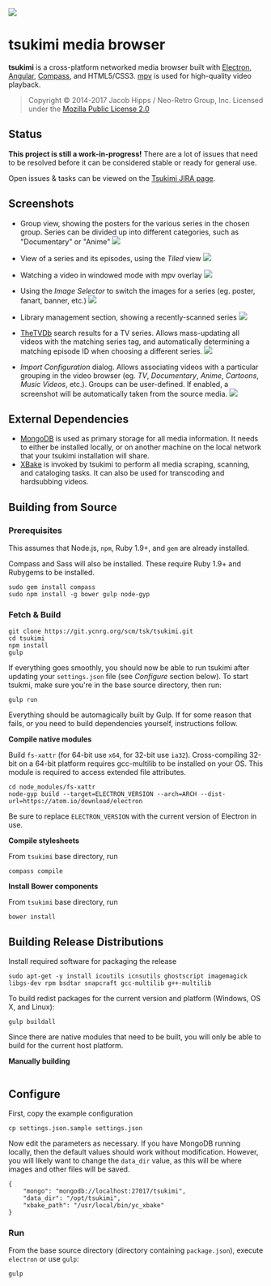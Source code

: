 
![](https://ycnrg.org/img/tsukimi_logo_v2_96.png)
# tsukimi media browser

__tsukimi__ is a cross-platform networked media browser built with [Electron](https://electron.atom.io/), [Angular](https://angularjs.org/), [Compass](http://compass-style.org/), and HTML5/CSS3. [mpv](https://mpv.io/) is used for high-quality video playback.

> Copyright © 2014-2017 Jacob Hipps / Neo-Retro Group, Inc.
> Licensed under the [Mozilla Public License 2.0](https://www.mozilla.org/en-US/MPL/2.0/)


## Status

__This project is still a work-in-progress!__ There are a lot of issues that need to be resolved before it can be considered stable or ready for general use.

Open issues & tasks can be viewed on the [Tsukimi JIRA page](https://jira.ycnrg.org/projects/TSK).

## Screenshots

- Group view, showing the posters for the various series in the chosen group. Series can be divided up into different categories, such as "Documentary" or "Anime"
![](https://ss.ycnrg.org/jotunn_20170925_033640.png)

- View of a series and its episodes, using the _Tiled_ view
![](https://ss.ycnrg.org/jotunn_20170925_033201.png)

- Watching a video in windowed mode with mpv overlay
![](https://ss.ycnrg.org/jotunn_20170925_035341.png)

- Using the _Image Selector_ to switch the images for a series (eg. poster, fanart, banner, etc.)
![](https://ss.ycnrg.org/jotunn_20170925_033409.png)

- Library management section, showing a recently-scanned series
![](https://ss.ycnrg.org/jotunn_20170218_204607.png)

- [TheTVDb](http://thetvdb.com/) search results for a TV series. Allows mass-updating all videos with the matching series tag, and automatically determining a matching episode ID when choosing a different series.
![](https://ss.ycnrg.org/jotunn_20170218_205715.png)

- _Import Configuration_ dialog. Allows associating videos with a particular grouping in the video browser (eg. _TV_, _Documentary_, _Anime_, _Cartoons_, _Music Videos_, etc.). Groups can be user-defined. If enabled, a screenshot will be automatically taken from the source media.
![](https://ss.ycnrg.org/jotunn_20170218_210051.png)


## External Dependencies

- [MongoDB](https://docs.mongodb.org/manual/installation/) is used as primary storage for all media information. It needs to either be installed locally, or on another machine on the local network that your tsukimi installation will share.
- [XBake](https://bitbucket.org/yellowcrescent/yc_xbake) is invoked by tsukimi to perform all media scraping, scanning, and cataloging tasks. It can also be used for transcoding and hardsubbing videos.

## Building from Source

### Prerequisites

This assumes that Node.js, `npm`, Ruby 1.9+, and `gem` are already installed.

Compass and Sass will also be installed. These require Ruby 1.9+ and Rubygems to be installed.

```
sudo gem install compass
sudo npm install -g bower gulp node-gyp
```

### Fetch & Build

```
git clone https://git.ycnrg.org/scm/tsk/tsukimi.git
cd tsukimi
npm install
gulp
```

If everything goes smoothly, you should now be able to run tsukimi after updating your `settings.json` file
(see _Configure_ section below). To start tsukmi, make sure you're in the base source directory, then run:

```
gulp run
```

Everything should be automagically built by Gulp. If for some reason that fails, or you
need to build dependencies yourself, instructions follow.

__Compile native modules__

Build `fs-xattr` (for 64-bit use `x64`, for 32-bit use `ia32`). Cross-compiling 32-bit on a 64-bit platform
requires gcc-multilib to be installed on your OS. This module is required to access extended file attributes.

```
cd node_modules/fs-xattr
node-gyp build --target=ELECTRON_VERSION --arch=ARCH --dist-url=https://atom.io/download/electron
```

Be sure to replace `ELECTRON_VERSION` with the current version of Electron in use.

__Compile stylesheets__

From `tsukimi` base directory, run

```
compass compile
```

__Install Bower components__

From `tsukimi` base directory, run

```
bower install
```

## Building Release Distributions

Install required software for packaging the release
```
sudo apt-get -y install icoutils icnsutils ghostscript imagemagick libgs-dev rpm bsdtar snapcraft gcc-multilib g++-multilib
```

To build redist packages for the current version and platform (Windows, OS X, and Linux):
```
gulp buildall
```

Since there are native modules that need to be built, you will only be able to build for the current host platform.

__Manually building__
```

```

## Configure

First, copy the example configuration

```
cp settings.json.sample settings.json
```

Now edit the parameters as necessary. If you have MongoDB running locally, then the default
values should work without modification. However, you will likely want to change the
`data_dir` value, as this will be where images and other files will be saved.

```
{
    "mongo": "mongodb://localhost:27017/tsukimi",
    "data_dir": "/opt/tsukimi",
    "xbake_path": "/usr/local/bin/yc_xbake"
}
```

### Run

From the base source directory (directory containing `package.json`), execute `electron` or use `gulp`:

```
gulp
```
